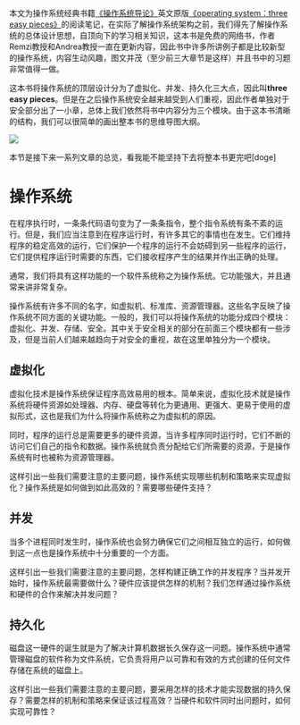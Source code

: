 本文为操作系统经典书籍[《操作系统导论》](https://book.douban.com/subject/33463930/)英文原版[《operating system：three easy pieces》](http://pages.cs.wisc.edu/~remzi/OSTEP/)的阅读笔记，在实际了解操作系统架构之前，我们得先了解操作系统的总体设计思想，自顶向下的学习相关知识，这本书是免费的网络书，作者Remzi教授和Andrea教授一直在更新内容，因此书中许多所讲例子都是比较新型的操作系统，内容生动风趣，图文并茂（至少前三大章节是这样）并且书中的习题非常值得一做。

这本书将操作系统的顶层设计分为了虚拟化、并发、持久化三大点，因此叫**three easy pieces**。但是在之后操作系统安全越来越受到人们重视，因此作者单独对于安全部分出了一小章，总体上我们依然将书中内容分为三个模块。由于这本书清晰的结构，我们可以很简单的画出整本书的思维导图大纲。

![](http://1.14.100.228:8002/images/2022/04/03/20220403210651.png)

本节是接下来一系列文章的总览，看我能不能坚持下去将整本书更完吧[doge]

# 操作系统

在程序执行时，一条条代码语句变为了一条条指令，整个指令系统有条不紊的运行。但是，我们应当注意到在程序运行时，有许多其它的事情也在发生。它们维持程序的稳定高效的运行，它们保护一个程序的运行不会妨碍到另一些程序的运行，它们提供程序运行时需要的东西，它们接收程序产生的结果并作出正确的处理。

通常，我们将具有这样功能的一个软件系统称之为操作系统。它功能强大，并且通常来讲非常复杂。

操作系统有许多不同的名字，如虚拟机、标准库、资源管理器。这些名字反映了操作系统不同方面的关键功能。一般的，我们可以将操作系统的功能分成四个模块：虚拟化、并发、存储、安全。其中关于安全相关的部分在前面三个模块都有一些涉及，但是当前人们越来越趋向于对安全的重视，故在这里单独分为一个模块。

## 虚拟化

虚拟化技术是操作系统保证程序高效易用的根本。简单来说，虚拟化技术就是操作系统将硬件资源如处理器、内存、硬盘等转化为更通用、更强大、更易于使用的虚拟形式，这也是我们为什么将操作系统称之为虚拟机的原因。

同时，程序的运行总是需要更多的硬件资源，当许多程序同时运行时，它们不断的访问它们自己的指令和数据。操作系统就负责分配给它们所需要的资源，于是操作系统有时也被称为资源管理器。

这样引出一些我们需要注意的主要问题，操作系统实现哪些机制和策略来实现虚拟化？操作系统是如何做到如此高效的？需要哪些硬件支持？

## 并发

当多个进程同时发生时，操作系统也会努力确保它们之间相互独立的运行，如何做到这一点也是操作系统中十分重要的一个方面。

这样引出一些我们需要注意的主要问题，怎样构建正确工作的并发程序？当并发开始时，操作系统最需要做什么？硬件应该提供怎样的机制？我们怎样通过操作系统和硬件的合作来解决并发问题？

## 持久化

磁盘这一硬件的诞生就是为了解决计算机数据长久保存这一问题。操作系统中通常管理磁盘的软件称为文件系统，它负责将用户以可靠和有效的方式创建的任何文件存储在系统的磁盘上。

这样引出一些我们需要注意的主要问题，要采用怎样的技术才能实现数据的持久保存？需要怎样的机制和策略来保证该过程高效？当硬件和软件同时出问题时，如何实现可靠性？

